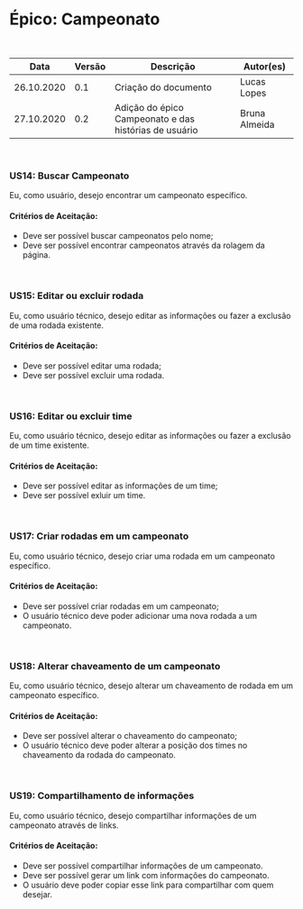 # Épico: Campeonato
<br>
<table class="table table-striped border">
    <thead>
        <th>Data</th> 
        <th>Versão </th> 
        <th>Descrição</th> 
        <th>Autor(es)</th>
    </thead>
    <tbody>
        <tr>
            <td> 26.10.2020 </td>
            <td>  0.1   </td>
            <td> Criação do documento</td>
            <td> Lucas Lopes </td>
        </tr>
        <tr>
            <td> 27.10.2020 </td>
            <td>  0.2   </td>
            <td> Adição do épico Campeonato e das histórias de usuário</td>
            <td> Bruna Almeida </td>
        </tr>
    </tbody>
</table>
<br>

### US14: Buscar Campeonato
Eu, como usuário, desejo encontrar um campeonato específico.

#### Critérios de Aceitação:
- Deve ser possível buscar campeonatos pelo nome;
- Deve ser possível encontrar campeonatos através da rolagem da página.
<br>

### US15: Editar ou excluir rodada
Eu, como usuário técnico, desejo editar as informações ou fazer a exclusão de uma rodada existente.

#### Critérios de Aceitação:
- Deve ser possível editar uma rodada;
- Deve ser possível excluir uma rodada.
<br>

### US16: Editar ou excluir time
Eu, como usuário técnico, desejo editar as informações ou fazer a exclusão de um time existente.

#### Critérios de Aceitação:
- Deve ser possível editar as informações de um time;
- Deve ser possível exluir um time.
<br>

### US17: Criar rodadas em um campeonato
Eu, como usuário técnico, desejo criar uma rodada em um campeonato específico.

#### Critérios de Aceitação:
- Deve ser possível criar rodadas em um campeonato;
- O usuário técnico deve poder adicionar uma nova rodada a um campeonato.
<br>

### US18: Alterar chaveamento de um campeonato
Eu, como usuário técnico, desejo alterar um chaveamento de rodada em um campeonato específico.

#### Critérios de Aceitação:
- Deve ser possível alterar o chaveamento do campeonato;
- O usuário técnico deve poder alterar a posição dos times no chaveamento da rodada do campeonato.
<br>

### US19: Compartilhamento de informações
Eu, como usuário técnico, desejo compartilhar informações de um campeonato através de links.

#### Critérios de Aceitação:
- Deve ser possível compartilhar informações de um campeonato.
- Deve ser possível gerar um link com informações do campeonato.
- O usuário deve poder copiar esse link para compartilhar com quem desejar.
